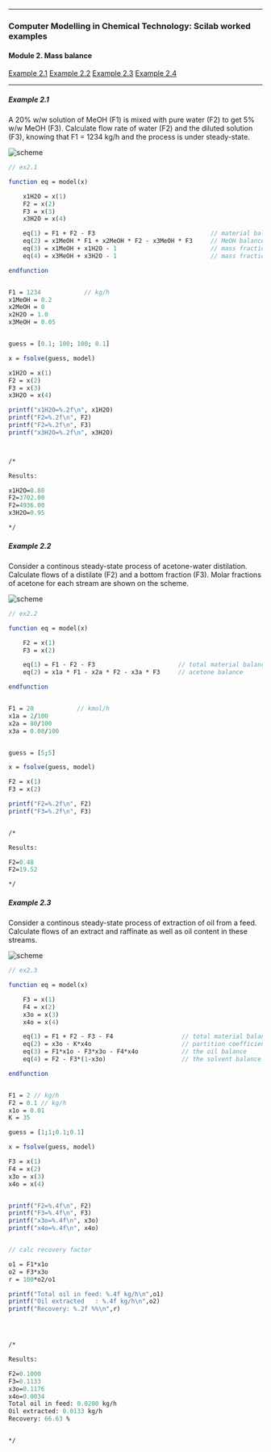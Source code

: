 
---

### Computer Modelling in Chemical Technology: Scilab worked examples

#### Module 2. Mass balance

[Example 2.1](#example-21)
[Example 2.2](#example-22)
[Example 2.3](#example-23)
[Example 2.4](#example-21)

---


##### Example 2.1

A 20% w/w solution of MeOH (F1) is mixed with pure water (F2) to get 5% w/w MeOH (F3). Calculate
flow rate of water (F2) and the diluted solution (F3), knowing that F1 = 1234 kg/h and the process is under steady-state.

![scheme](ex2.1.svg "")


```scilab
// ex2.1

function eq = model(x)

    x1H2O = x(1)
    F2 = x(2)
    F3 = x(3) 
    x3H2O = x(4)

    eq(1) = F1 + F2 - F3                                // material balance of the system
    eq(2) = x1MeOH * F1 + x2MeOH * F2 - x3MeOH * F3     // MeOH balance
    eq(3) = x1MeOH + x1H2O - 1                          // mass fraction constraint
    eq(4) = x3MeOH + x3H2O - 1                          // mass fraction constraint

endfunction


F1 = 1234            // kg/h
x1MeOH = 0.2
x2MeOH = 0
x2H2O = 1.0
x3MeOH = 0.05


guess = [0.1; 100; 100; 0.1]

x = fsolve(guess, model)

x1H2O = x(1)
F2 = x(2)
F3 = x(3) 
x3H2O = x(4)

printf("x1H2O=%.2f\n", x1H2O)
printf("F2=%.2f\n", F2)
printf("F2=%.2f\n", F3)
printf("x3H2O=%.2f\n", x3H2O)



/*

Results:

x1H2O=0.80
F2=3702.00
F2=4936.00
x3H2O=0.95

*/

```


##### Example 2.2

Consider a continous steady-state process of acetone-water distilation. Calculate flows of a distilate (F2) and a
bottom fraction (F3). Molar fractions of acetone for each stream are shown on the scheme.

![scheme](ex2.2.svg "")


```scilab
// ex2.2

function eq = model(x)

    F2 = x(1)
    F3 = x(2) 

    eq(1) = F1 - F2 - F3                       // total material balance of the system
    eq(2) = x1a * F1 - x2a * F2 - x3a * F3     // acetone balance

endfunction


F1 = 20            // kmol/h
x1a = 2/100
x2a = 80/100
x3a = 0.08/100


guess = [5;5]

x = fsolve(guess, model)

F2 = x(1)
F3 = x(2) 

printf("F2=%.2f\n", F2)
printf("F3=%.2f\n", F3)


/*

Results:

F2=0.48
F2=19.52

*/

```


##### Example 2.3

Consider a continous steady-state process of extraction of oil from a feed. Calculate flows of an extract and raffinate as well as oil content in these streams.

![scheme](ex2.3.svg "")


```scilab
// ex2.3

function eq = model(x)

    F3 = x(1)
    F4 = x(2)
    x3o = x(3)
    x4o = x(4)

    eq(1) = F1 + F2 - F3 - F4                   // total material balance of the system
    eq(2) = x3o - K*x4o                         // partition coefficient def
    eq(3) = F1*x1o - F3*x3o - F4*x4o            // the oil balance
    eq(4) = F2 - F3*(1-x3o)                     // the solvent balance

endfunction


F1 = 2 // kg/h
F2 = 0.1 // kg/h
x1o = 0.01
K = 35

guess = [1;1;0.1;0.1]

x = fsolve(guess, model)

F3 = x(1)
F4 = x(2) 
x3o = x(3)
x4o = x(4)


printf("F2=%.4f\n", F2)
printf("F3=%.4f\n", F3)
printf("x3o=%.4f\n", x3o)
printf("x4o=%.4f\n", x4o)


// calc recovery factor

o1 = F1*x1o
o2 = F3*x3o
r = 100*o2/o1

printf("Total oil in feed: %.4f kg/h\n",o1)
printf("Oil extracted   : %.4f kg/h\n",o2)
printf("Recovery: %.2f %%\n",r)




/*

Results:

F2=0.1000
F3=0.1133
x3o=0.1176
x4o=0.0034
Total oil in feed: 0.0200 kg/h
Oil extracted: 0.0133 kg/h
Recovery: 66.63 %


*/

```

